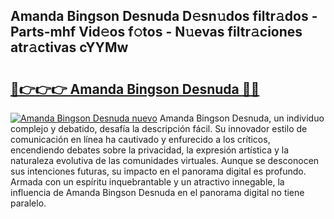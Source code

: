 ## Amanda Bingson Desnuda D𝚎sn𝚞dos filtr𝚊dos - Parts-mhf Vid𝚎os f𝚘tos - N𝚞evas filtr𝚊ciones atr𝚊ctivas cYYMw

# <h2><a href="http://mb4xfh.tromn.icu/?c=Amanda+Bingson+Desnuda">🔗👉👉👉 Amanda Bingson Desnuda 🔗🔗</a></h2>

[![Amanda Bingson Desnuda nuevo](https://i.imgur.com/pEAQMta.gif)](http://mb4xfh.tromn.icu/?c=Amanda+Bingson+Desnuda)
Amanda Bingson Desnuda, un individuo complejo y debatido, desafía la descripción fácil. Su innovador estilo de comunicación en línea ha cautivado y enfurecido a los críticos, encendiendo debates sobre la privacidad, la expresión artística y la naturaleza evolutiva de las comunidades virtuales. Aunque se desconocen sus intenciones futuras, su impacto en el panorama digital es profundo. Armada con un espíritu inquebrantable y un atractivo innegable, la influencia de Amanda Bingson Desnuda en el panorama digital no tiene paralelo.
